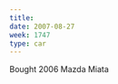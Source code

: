 ```yaml
---
title:
date: 2007-08-27
week: 1747
type: car
---
```


Bought 2006 Mazda Miata
<!--
  black, "Selene", for $23k
-->
